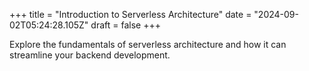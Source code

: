 +++
title = "Introduction to Serverless Architecture"
date = "2024-09-02T05:24:28.105Z"
draft = false
+++

  Explore the fundamentals of serverless architecture and how it can streamline your backend development.
        